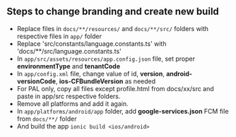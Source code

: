 ## Steps to change branding and create new build

- Replace files in `docs/**/resources/` and `docs/**/src/` folders with respective files in `app/` folder
- Replace 'src/constants/language.constants.ts' with 'docs/**/src/language.constants.ts'
- In `app/src/assets/resources/app.config.json` file, set proper **environmentType** and **tenantCode** 
- In `app/config.xml` file, change value of id, **version**, **android-versionCode**, **ios-CFBundleVersion** as needed
- For PAL only, copy all files except profile.html from docs/xx/src and paste in app/src respective folders.
- Remove all platforms and add it again.
- In `app/platforms/android/app` folder, add **google-services.json** FCM file from `docs/**/` folder
- And build the app `ionic build <ios/android>`
